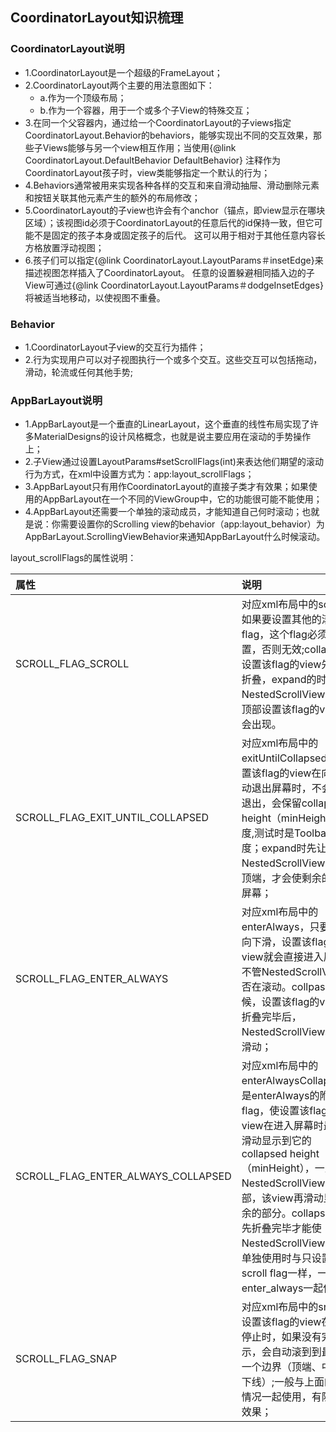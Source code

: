 ## CoordinatorLayout知识梳理

### CoordinatorLayout说明
- 1.CoordinatorLayout是一个超级的FrameLayout；
- 2.CoordinatorLayout两个主要的用法意图如下：
  - a.作为一个顶级布局；
  - b.作为一个容器，用于一个或多个子View的特殊交互；
- 3.在同一个父容器内，通过给一个CoordinatorLayout的子views指定CoordinatorLayout.Behavior的behaviors，能够实现出不同的交互效果，那些子Views能够与另一个view相互作用；当使用{@link CoordinatorLayout.DefaultBehavior DefaultBehavior} 注释作为CoordinatorLayout孩子时，view类能够指定一个默认的行为；
- 4.Behaviors通常被用来实现各种各样的交互和来自滑动抽屉、滑动删除元素和按钮关联其他元素产生的额外的布局修改；
- 5.CoordinatorLayout的子view也许会有个anchor（锚点，即view显示在哪块区域）；该视图id必须于CoordinatorLayout的任意后代的id保持一致，但它可能不是固定的孩子本身或固定孩子的后代。 这可以用于相对于其他任意内容长方格放置浮动视图；
- 6.孩子们可以指定{@link CoordinatorLayout.LayoutParams＃insetEdge}来描述视图怎样插入了CoordinatorLayout。 任意的设置躲避相同插入边的子View可通过{@link CoordinatorLayout.LayoutParams＃dodgeInsetEdges}将被适当地移动，以使视图不重叠。

### Behavior
- 1.CoordinatorLayout子view的交互行为插件；
- 2.行为实现用户可以对子视图执行一个或多个交互。这些交互可以包括拖动，滑动，轮流或任何其他手势;

###  AppBarLayout说明
- 1.AppBarLayout是一个垂直的LinearLayout，这个垂直的线性布局实现了许多MaterialDesigns的设计风格概念，也就是说主要应用在滚动的手势操作上；
- 2.子View通过设置LayoutParams#setScrollFlags(int)来表达他们期望的滚动行为方式，在xml中设置方式为：app:layout_scrollFlags；
- 3.AppBarLayout只有用作CoordinatorLayout的直接子类才有效果；如果使用的AppBarLayout在一个不同的ViewGroup中，它的功能很可能不能使用；
- 4.AppBarLayout还需要一个单独的滚动成员，才能知道自己何时滚动；也就是说：你需要设置你的Scrolling view的behavior（app:layout_behavior）为AppBarLayout.ScrollingViewBehavior来通知AppBarLayout什么时候滚动。

layout_scrollFlags的属性说明：

| 属性 | 说明 |
|:----- |:---------- |
| SCROLL_FLAG_SCROLL | 对应xml布局中的scroll，如果要设置其他的滚动flag，这个flag必须要设置，否则无效;collapse时设置该flag的view先全部折叠，expand的时等NestedScrollView滑动到顶部设置该flag的view才会出现。|
| SCROLL_FLAG_EXIT_UNTIL_COLLAPSED |  对应xml布局中的exitUntilCollapsed，设置该flag的view在向上滑动退出屏幕时，不会完全退出，会保留collapsed height（minHeight）高度,测试时是Toolbar的高度；expand时先让NestedScrollView滑动到顶端，才会使剩余的进入屏幕；  |
| SCROLL_FLAG_ENTER_ALWAYS | 对应xml布局中的enterAlways，只要手指向下滑，设置该flag的view就会直接进入屏幕，不管NestedScrollView是否在滚动。collpase的时候，设置该flag的view先折叠完毕后，NestedScrollView才开始滑动； |
| SCROLL_FLAG_ENTER_ALWAYS_COLLAPSED |   对应xml布局中的enterAlwaysCollapsed，是enterAlways的附加flag，使设置该flag的view在进入屏幕时最初只滑动显示到它的collapsed height（minHeight），一旦NestedScrollView滑到顶部，该view再滑动显示剩余的部分。collapsing时先折叠完毕才能使NestedScrollView滚动；单独使用时与只设置scroll flag一样，一般与enter_always一起使用   |
| SCROLL_FLAG_SNAP | 对应xml布局中的snap，设置该flag的view在滚动停止时，如果没有完全显示，会自动滚到到最近的一个边界（顶端、中线和下线）;一般与上面的几种情况一起使用，有阻尼的效果；|





